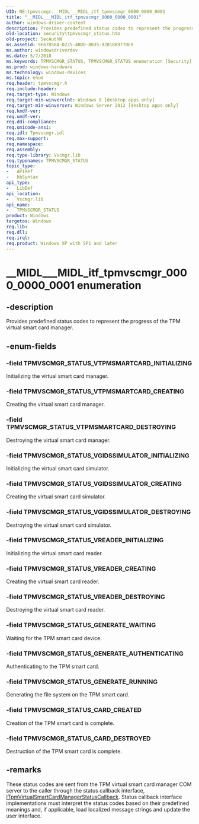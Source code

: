 ```yaml
---
UID: NE:tpmvscmgr.__MIDL___MIDL_itf_tpmvscmgr_0000_0000_0001
title: "__MIDL___MIDL_itf_tpmvscmgr_0000_0000_0001"
author: windows-driver-content
description: Provides predefined status codes to represent the progress of the TPM virtual smart card manager.
old-location: security\tpmvscmgr_status.htm
old-project: SecAuthN
ms.assetid: 9E678584-D225-4BDD-8035-92818B977DE9
ms.author: windowsdriverdev
ms.date: 5/7/2018
ms.keywords: TPMVSCMGR_STATUS, TPMVSCMGR_STATUS enumeration [Security], TPMVSCMGR_STATUS_CARD_CREATED, TPMVSCMGR_STATUS_CARD_DESTROYED, TPMVSCMGR_STATUS_GENERATE_AUTHENTICATING, TPMVSCMGR_STATUS_GENERATE_RUNNING, TPMVSCMGR_STATUS_GENERATE_WAITING, TPMVSCMGR_STATUS_VGIDSSIMULATOR_CREATING, TPMVSCMGR_STATUS_VGIDSSIMULATOR_DESTROYING, TPMVSCMGR_STATUS_VGIDSSIMULATOR_INITIALIZING, TPMVSCMGR_STATUS_VREADER_CREATING, TPMVSCMGR_STATUS_VREADER_DESTROYING, TPMVSCMGR_STATUS_VREADER_INITIALIZING, TPMVSCMGR_STATUS_VTPMSMARTCARD_CREATING, TPMVSCMGR_STATUS_VTPMSMARTCARD_DESTROYING, TPMVSCMGR_STATUS_VTPMSMARTCARD_INITIALIZING, __MIDL___MIDL_itf_tpmvscmgr_0000_0000_0001, security.tpmvscmgr_status, tpmvscmgr/TPMVSCMGR_STATUS, tpmvscmgr/TPMVSCMGR_STATUS_CARD_CREATED, tpmvscmgr/TPMVSCMGR_STATUS_CARD_DESTROYED, tpmvscmgr/TPMVSCMGR_STATUS_GENERATE_AUTHENTICATING, tpmvscmgr/TPMVSCMGR_STATUS_GENERATE_RUNNING, tpmvscmgr/TPMVSCMGR_STATUS_GENERATE_WAITING, tpmvscmgr/TPMVSCMGR_STATUS_VGIDSSIMULATOR_CREATING, tpmvscmgr/TPMVSCMGR_STATUS_VGIDSSIMULATOR_DESTROYING, tpmvscmgr/TPMVSCMGR_STATUS_VGIDSSIMULATOR_INITIALIZING, tpmvscmgr/TPMVSCMGR_STATUS_VREADER_CREATING, tpmvscmgr/TPMVSCMGR_STATUS_VREADER_DESTROYING, tpmvscmgr/TPMVSCMGR_STATUS_VREADER_INITIALIZING, tpmvscmgr/TPMVSCMGR_STATUS_VTPMSMARTCARD_CREATING, tpmvscmgr/TPMVSCMGR_STATUS_VTPMSMARTCARD_DESTROYING, tpmvscmgr/TPMVSCMGR_STATUS_VTPMSMARTCARD_INITIALIZING
ms.prod: windows-hardware
ms.technology: windows-devices
ms.topic: enum
req.header: tpmvscmgr.h
req.include-header: 
req.target-type: Windows
req.target-min-winverclnt: Windows 8 [desktop apps only]
req.target-min-winversvr: Windows Server 2012 [desktop apps only]
req.kmdf-ver: 
req.umdf-ver: 
req.ddi-compliance: 
req.unicode-ansi: 
req.idl: Tpmvscmgr.idl
req.max-support: 
req.namespace: 
req.assembly: 
req.type-library: Vscmgr.lib
req.typenames: TPMVSCMGR_STATUS
topic_type:
-	APIRef
-	kbSyntax
api_type:
-	LibDef
api_location:
-	Vscmgr.lib
api_name:
-	TPMVSCMGR_STATUS
product: Windows
targetos: Windows
req.lib: 
req.dll: 
req.irql: 
req.product: Windows XP with SP1 and later
---
```


# __MIDL___MIDL_itf_tpmvscmgr_0000_0000_0001 enumeration


## -description


Provides predefined status codes to represent the progress of the TPM virtual smart card manager.


## -enum-fields




### -field TPMVSCMGR_STATUS_VTPMSMARTCARD_INITIALIZING

Initializing the virtual smart card 	manager.


### -field TPMVSCMGR_STATUS_VTPMSMARTCARD_CREATING

Creating the virtual smart card manager.


### -field TPMVSCMGR_STATUS_VTPMSMARTCARD_DESTROYING

Destroying the virtual smart card manager.


### -field TPMVSCMGR_STATUS_VGIDSSIMULATOR_INITIALIZING

Initializing  the virtual smart card simulator.


### -field TPMVSCMGR_STATUS_VGIDSSIMULATOR_CREATING

Creating the virtual smart card simulator.


### -field TPMVSCMGR_STATUS_VGIDSSIMULATOR_DESTROYING

Destroying the virtual smart card simulator.


### -field TPMVSCMGR_STATUS_VREADER_INITIALIZING

Initializing the virtual smart card reader.


### -field TPMVSCMGR_STATUS_VREADER_CREATING

Creating the virtual smart card reader.


### -field TPMVSCMGR_STATUS_VREADER_DESTROYING

Destroying the virtual smart card reader.


### -field TPMVSCMGR_STATUS_GENERATE_WAITING

Waiting for the TPM smart card device.


### -field TPMVSCMGR_STATUS_GENERATE_AUTHENTICATING

Authenticating to the TPM smart card.


### -field TPMVSCMGR_STATUS_GENERATE_RUNNING

Generating the file system on the TPM smart card.


### -field TPMVSCMGR_STATUS_CARD_CREATED

Creation of the TPM smart card  is complete.


### -field TPMVSCMGR_STATUS_CARD_DESTROYED

Destruction of the TPM smart card is complete.


## -remarks



These status codes are sent from the TPM virtual smart card manager COM server to the caller through the status callback interface, <a href="https://msdn.microsoft.com/6CB62E42-16FD-453F-9566-B4DFCDAC7368">ITpmVirtualSmartCardManagerStatusCallback</a>. Status callback interface implementations must interpret the status codes based on their predefined meanings and, if applicable, load localized message strings and update the user interface.



